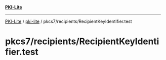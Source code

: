[**PKI-Lite**](../../../../README.md)

---

[PKI-Lite](../../../../README.md) / [pki-lite](../../../README.md) / pkcs7/recipients/RecipientKeyIdentifier.test

# pkcs7/recipients/RecipientKeyIdentifier.test
